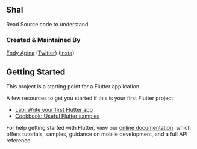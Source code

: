 ## Shal

Read Source code to understand

### Created & Maintained By

[Endy Apina](https://github.com/endyApina) ([Twitter](https://www.twitter.com/endyapina))
([Insta](https://www.instagram.com/endyapina))

## Getting Started

This project is a starting point for a Flutter application.

A few resources to get you started if this is your first Flutter project:

- [Lab: Write your first Flutter app](https://flutter.dev/docs/get-started/codelab)
- [Cookbook: Useful Flutter samples](https://flutter.dev/docs/cookbook)

For help getting started with Flutter, view our
[online documentation](https://flutter.dev/docs), which offers tutorials,
samples, guidance on mobile development, and a full API reference.





